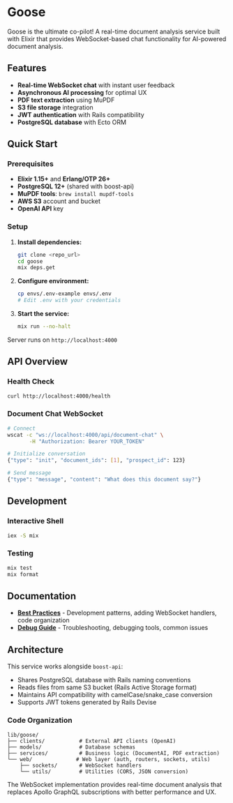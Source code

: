 # Goose

Goose is the ultimate co-pilot! A real-time document analysis service built with Elixir that provides WebSocket-based chat functionality for AI-powered document analysis.

## Features

- **Real-time WebSocket chat** with instant user feedback
- **Asynchronous AI processing** for optimal UX
- **PDF text extraction** using MuPDF
- **S3 file storage** integration
- **JWT authentication** with Rails compatibility
- **PostgreSQL database** with Ecto ORM

## Quick Start

### Prerequisites

- **Elixir 1.15+** and **Erlang/OTP 26+**
- **PostgreSQL 12+** (shared with boost-api)
- **MuPDF tools**: `brew install mupdf-tools`
- **AWS S3** account and bucket
- **OpenAI API** key

### Setup

1. **Install dependencies:**
   ```bash
   git clone <repo_url>
   cd goose
   mix deps.get
   ```

2. **Configure environment:**
   ```bash
   cp envs/.env-example envs/.env
   # Edit .env with your credentials
   ```

3. **Start the service:**
   ```bash
   mix run --no-halt
   ```

Server runs on `http://localhost:4000`

## API Overview

### Health Check
```bash
curl http://localhost:4000/health
```

### Document Chat WebSocket
```bash
# Connect
wscat -c "ws://localhost:4000/api/document-chat" \
       -H "Authorization: Bearer YOUR_TOKEN"

# Initialize conversation
{"type": "init", "document_ids": [1], "prospect_id": 123}

# Send message
{"type": "message", "content": "What does this document say?"}
```

## Development

### Interactive Shell
```bash
iex -S mix
```

### Testing
```bash
mix test
mix format
```

## Documentation

- **[Best Practices](docs/BEST_PRACTICES.md)** - Development patterns, adding WebSocket handlers, code organization
- **[Debug Guide](docs/DEBUG.md)** - Troubleshooting, debugging tools, common issues

## Architecture

This service works alongside `boost-api`:
- Shares PostgreSQL database with Rails naming conventions
- Reads files from same S3 bucket (Rails Active Storage format)  
- Maintains API compatibility with camelCase/snake_case conversion
- Supports JWT tokens generated by Rails Devise

### Code Organization

```
lib/goose/
├── clients/           # External API clients (OpenAI)
├── models/            # Database schemas
├── services/          # Business logic (DocumentAI, PDF extraction)
└── web/              # Web layer (auth, routers, sockets, utils)
    ├── sockets/       # WebSocket handlers
    └── utils/         # Utilities (CORS, JSON conversion)
```

The WebSocket implementation provides real-time document analysis that replaces Apollo GraphQL subscriptions with better performance and UX.